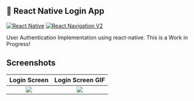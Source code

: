 ## 🚀 React Native Login App

[![React Native](https://img.shields.io/badge/React%20Native-v0.58.6-blue.svg)](https://facebook.github.io/react-native/)
[![React Navigation V2](https://img.shields.io/badge/React%20Navigation-v3.3.2-blue.svg)](https://reactnavigation.org/)

User Authentication Implementation using react-native. This is a Work in Progress!

## Screenshots

Login Screen              |  Login Screen GIF
:-------------------------:|:-------------------------:
![](https://raw.githubusercontent.com/lunvjp/React-Native-Login-App/master/screen_images/Login-Screen.png)  |  ![](https://raw.githubusercontent.com/lunvjp/React-Native-Login-App/master/screen_images/Login-Screen.gif)


